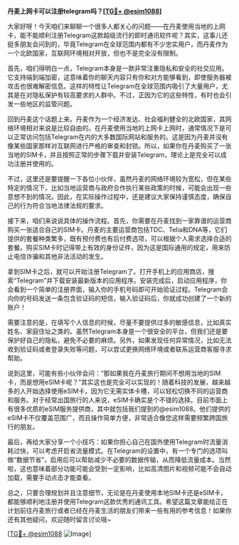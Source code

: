 **丹麦上网卡可以注册telegram吗？[[TG💪+ @esim1088](https://t.me/s/esim1088)]**

大家好呀！今天咱们来聊聊一个很多人都关心的问题——在丹麦使用当地的上网卡，能不能顺利注册Telegram这款超级流行的即时通讯软件呢？其实，这事儿还挺多朋友会问到的，毕竟Telegram在全球范围内都有不少忠实用户，而丹麦作为一个北欧国家，互联网环境相对开放，但也不是完全没有限制。

首先，咱们得明白一点，Telegram本身是一款非常注重隐私和安全的社交应用。它支持端到端加密，这意味着你的聊天内容只有你和对方能够看到，即使服务器被攻击也很难解密信息。这样的特性让Telegram在全球范围内吸引了大量用户，尤其是在对隐私保护有较高要求的人群中。不过，正因为它的这些特性，有时也会引发一些地区的监管问题。

回到丹麦这个话题上来。丹麦作为一个经济发达、社会福利健全的北欧国家，其网络环境相对来说是比较自由的。在丹麦使用当地的上网卡上网时，通常情况下是可以正常访问包括Telegram在内的大多数国际网站和服务的。这是因为丹麦并没有像某些国家那样对互联网进行严格的审查和封锁。所以，如果你在丹麦购买了一张当地的SIM卡，并且按照正常的步骤下载并安装Telegram，理论上是完全可以成功注册并使用的。

不过，这里还是要提醒一下各位小伙伴，虽然丹麦的网络环境较为宽松，但在某些特定的情况下，比如当地运营商与政府合作执行某些政策的时候，可能会出现一些意想不到的情况。因此，在实际操作过程中，还是建议大家保持谨慎态度，确保自己的行为符合当地法律法规的要求。

接下来，咱们来说说具体的操作流程。首先，你需要在丹麦找到一家靠谱的运营商购买一张适合自己的SIM卡。丹麦的主要运营商包括TDC、Telia和DNA等，它们提供的套餐种类繁多，既有预付费也有后付费选项，可以根据个人需求选择合适的套餐。购买SIM卡时记得带上有效的身份证件，因为这是国际通用的规定，用来防止电信诈骗和其他非法活动的发生。

拿到SIM卡之后，就可以开始注册Telegram了。打开手机上的应用商店，搜索“Telegram”并下载安装最新版本的应用程序。安装完成后，启动应用程序，你会看到一个简单的注册界面，输入你的手机号码即可开始验证过程。Telegram会向你的号码发送一条包含验证码的短信，输入验证码后，你就成功创建了一个新的账户！

需要注意的是，在填写个人信息的时候，尽量不要提供过多的敏感信息，比如真实姓名、家庭住址之类的。虽然Telegram本身是一个很安全的平台，但我们还是要保护好自己的隐私，避免不必要的麻烦。另外，如果发现任何异常情况，比如无法收到验证码或者登录失败等问题，可以尝试更换网络环境或者联系运营商客服寻求帮助。

说到这里，可能有些小伙伴会问：“那如果我在丹麦旅行期间不想用当地的SIM卡，而是想用eSIM卡呢？”其实这也是完全可以实现的！随着科技的发展，越来越多的人开始选择使用eSIM卡，因为它无需实体卡槽，可以轻松切换不同的运营商和服务。对于经常出国旅行的人来说，eSIM卡确实是个不错的选择。目前市面上有很多优质的eSIM服务提供商，其中就包括我们提到的@esim1088。他们提供的eSIM卡不仅覆盖范围广，而且操作简单方便，非常适合像您这样需要频繁跨国旅行的朋友。

最后，再给大家分享一个小技巧：如果你担心自己在国外使用Telegram时流量消耗过快，可以考虑开启省流量模式。在Telegram的设置中，有一个专门的选项叫做“数据节省”，启用后可以帮助减少不必要的数据传输，从而降低流量成本。当然啦，这也意味着部分功能可能会受到一定影响，比如高清图片和视频可能不会自动加载，需要手动点击才能查看。

总之，只要合理规划并且注意细节，无论是在丹麦使用本地SIM卡还是eSIM卡，都能够顺利地注册并使用Telegram这款优秀的通讯工具。希望这篇文章能给正在计划前往丹麦旅行或者已经在丹麦生活的朋友们带来一些有用的参考信息！如果你还有其他疑问，欢迎随时留言讨论哦~

[[TG💪+ @esim1088](https://t.me/s/esim1088) ![Image](https://i.postimg.cc/4NQfJmqS/Snipaste-2025-05-13-00-14-12.png)]